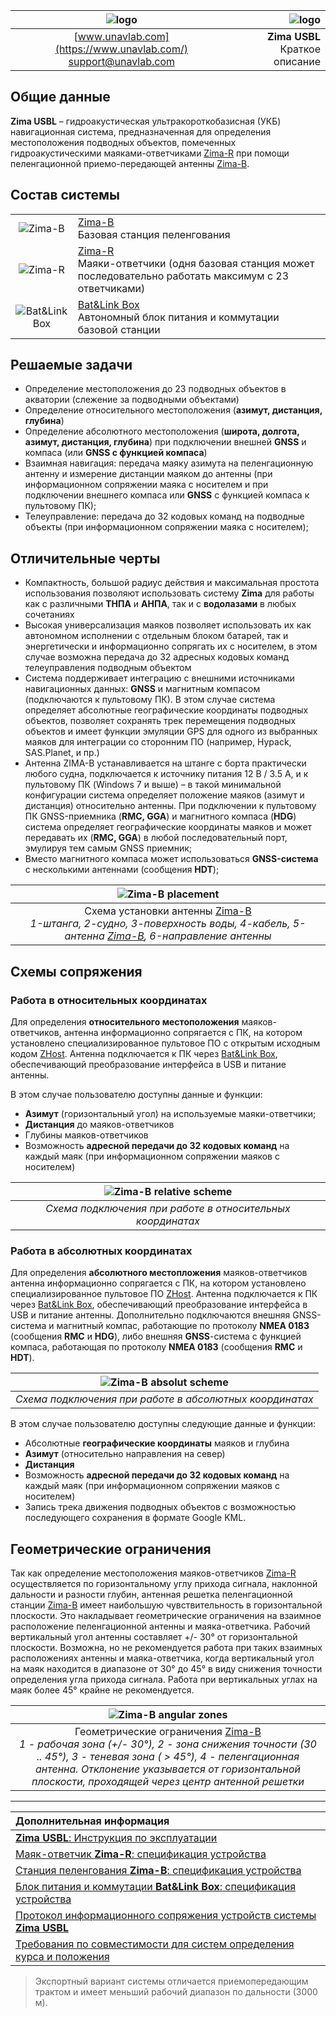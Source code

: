| ![logo](/documentation/sm_logo.png) | ![logo](/documentation/zima_package.png) |
| :---: | ---: |
| [www.unavlab.com](https://www.unavlab.com/) <br/> [support@unavlab.com](mailto:support@unavlab.com) | **Zima USBL** <br/> Краткое описание |

<div style="page-break-after: always;"></div>

## Общие данные
**Zima USBL** – гидроакустическая ультракороткобазисная (УКБ) навигационная система, предназначенная для определения местоположения подводных объектов, помеченных гидроакустическими маяками-ответчиками [Zima-R](Zima_R_Specification_ru.md) при помощи пеленгационной приемо-передающей антенны [Zima-B](Zima_B_Specification_ru.md).

<div style="page-break-after: always;"></div>

## Состав системы

|  |  |
| :---: | :--- |
| ![Zima-B](/documentation/def_zima_b_ant.png) | [Zima-B](Zima_B_Specification_ru.md) <br/> Базовая станция пеленгования |
| ![Zima-R](/documentation/zima_r.png) | [Zima-R](Zima_R_Specification_ru.md) <br/> Маяки-ответчики (одня базовая станция может последовательно работать максимум с 23 ответчиками) |
| ![Bat&Link Box](/documentation/batnlinkbox.png) | [Bat&Link Box](Bat_n_link_box_Specification_ru.md) <br/> Автономный блок питания и коммутации базовой станции |

<div style="page-break-after: always;"></div>

## Решаемые задачи
* Определение местоположения до 23 подводных объектов в акватории (слежение за подводными объектами)
* Определение относительного местоположения (**азимут, дистанция, глубина**)
* Определение абсолютного местоположения (**широта, долгота, азимут, дистанция, глубина**) при подключении внешней **GNSS** и компаса (или **GNSS с функцией компаса**)
* Взаимная навигация: передача маяку азимута на пеленгационную антенну и измерение дистанции маяком до антенны (при информационном сопряжении маяка с носителем и при подключении внешнего компаса или **GNSS** с функцией компаса к пультовому ПК);
* Телеуправление: передача до 32 кодовых команд на подводные объекты (при информационном сопряжении маяка с носителем);

<div style="page-break-after: always;"></div>

## Отличительные черты
* Компактность, большой радиус действия и максимальная простота использования позволяют использовать систему **Zima** для работы как с различными **ТНПА** и **АНПА**, так и с **водолазами** в любых сочетаниях
* Высокая универсализация маяков позволяет использовать их как автономном исполнении с отдельным блоком батарей, так и энергетически и информационно сопрягать их с носителем, в этом случае возможна передача до 32 адресных кодовых команд телеуправления подводным объектом
* Система поддерживает интеграцию с внешними источниками навигационных данных: **GNSS** и магнитным компасом (подключаются к пультовому ПК). В этом случае система определяет абсолютные географические координаты подводных объектов, позволяет сохранять трек перемещения подводных объектов и имеет функции эмуляции GPS для одного из выбранных маяков для интеграции со сторонним ПО (например, Hypack, SAS.Planet, и пр.)
* Антенна ZIMA-B устанавливается на штанге с борта практически любого судна, подключается к источнику питания 12 В / 3.5 А, и к пультовому ПК (Windows 7 и выше) – в такой минимальной конфигурации система определяет положение маяков (азимут и дистанция) относительно антенны. При подключении к пультовому ПК GNSS-приемника (**RMC, GGA**) и магнитного компаса (**HDG**) система определяет географические координаты маяков и может передавать их (**RMC, GGA**) в любой последовательный порт, эмулируя тем самым GNSS приемник;
* Вместо магнитного компаса может использоваться **GNSS-система** с несколькими антеннами (сообщения **HDT**);

<div style="page-break-after: always;"></div>

| ![Zima-B placement](/documentation/zima_boat_placement.png) |
| :---: |
| Схема установки антенны [Zima-B](Zima_B_Specification_ru.md) <br/> _1-штанга, 2-судно, 3-поверхность воды, 4-кабель, 5-антенна [Zima-B](Zima_B_Specification_ru.md), 6-направление антенны_ |

<div style="page-break-after: always;"></div>

## Схемы сопряжения

### Работа в относительных координатах
Для определения **относительного местоположения** маяков-ответчиков, антенна информационно сопрягается с ПК, на котором установлено специализированное пультовое ПО с открытым исходным кодом [ZHost](https://github.com/ucnl/ZHost). Антенна подключается к ПК через [Bat&Link Box](Bat_n_link_box_Specification_ru.md), обеспечивающий преобразование интерфейса в USB и питание антенны. 

В этом случае пользователю доступны данные и функции:
* **Азимут** (горизонтальный угол) на используемые маяки-ответчики;
* **Дистанция** до маяков-ответчиков
* Глубины маяков-ответчиков
* Возможность **адресной передачи до 32 кодовых команд** на каждый маяк (при информационном сопряжении маяков с носителем)

| ![Zima-B relative scheme](/documentation/zima_relative_scheme.png) |
| :---: |
| _Схема подключения при работе в относительных координатах_ |

<div style="page-break-after: always;"></div>

### Работа в абсолютных координатах
Для определения **абсолютного местопложения** маяков-ответчиков антенна информационно сопрягается с ПК, на котором установлено специализированное пультовое ПО [ZHost](https://github.com/ucnl/ZHost). Антенна подключается к ПК через [Bat&Link Box](Bat_n_link_box_Specification_ru.md), обеспечивающий преобразование интерфейса в USB и питание антенны. Дополнительно подключаются внешняя GNSS-система и магнитный компас, работающие по протоколу **NMEA 0183** (сообщения **RMC** и **HDG**), либо внешняя **GNSS**-система с функцией компаса, работающая по протоколу **NMEA 0183** (сообщения **RMC** и **HDT**).

| ![Zima-B absolut scheme](/documentation/zima_abs_scheme.png) |
| :---: |
| _Схема подключения при работе в абсолютных координатах_ |

В этом случае пользователю доступны следующие данные и функции:
* Абсолютные **географические координаты** маяков и глубина
* **Азимут** (относительно направления на север)
* **Дистанция**
* Возможность **адресной передачи до 32 кодовых команд** на каждый маяк (при информационном сопряжении маяков с носителем)
* Запись трека движения подводных объектов с возможностью последующего сохранения в формате Google KML.

<div style="page-break-after: always;"></div>

## Геометрические ограничения

Так как определение местоположения маяков-ответчиков [Zima-R](Zima_R_Specification_ru.md) осуществляется по горизонтальному углу прихода сигнала, наклонной дальности и разности глубин, антенная решетка пеленгационной станции [Zima-B](Zima_B_Specification_ru.md) имеет наибольшую чувствительность в горизонтальной плоскости. Это накладывает геометрические ограничения на взаимное расположение пеленгационной антенны и маяка-ответчика. Рабочий вертикальный угол антенны составляет +/- 30° от горизонтальной плоскости. Возможна, но не рекомендуется работа при таких взаимных расположениях антенны и маяка-ответчика, когда вертикальный угол на маяк находится в диапазоне от 30° до 45° в виду снижения точности определения угла прихода сигнала. Работа при вертикальных углах на маяк более 45° крайне не рекомендуется.  

| ![Zima-B angular zones](/documentation/zima_dir.png) |
| :---: |
| Геометрические ограничения [Zima-B](Zima_B_Specification_ru.md) <br/> _1 - рабочая зона (+/- 30°), 2 - зона снижения точности (30 .. 45°), 3 - теневая зона ( > 45°), 4 - пеленгационная антенна. Отклонение указывается от горизонтальной плоскости, проходящей через центр антенной решетки_ |

<div style="page-break-after: always;"></div>

_________  

| **Дополнительная информация** |
| :--- |
| [**Zima USBL**: Инструкция по эксплуатации](Zima_Users_manual_ru.md) |
| [Маяк-ответчик **Zima-R**: спецификация устройства](Zima_R_Specification_ru.md) |
| [Станция пеленгования **Zima-B**: спецификация устройства](Zima_B_Specification_ru.md) |
| [Блок питания и коммутации **Bat&Link Box**: спецификация устройства](Bat_n_link_box_Specification_ru.md) |
| [Протокол информационного сопряжения устройств системы **Zima USBL**](Zima_Protocol_Specification_ru.md) |
| [Требования по совместимости для систем определения курса и положения](Zima_GNSS_requirements_ru.md) |

> Экспортный вариант системы отличается приемопередающим трактом и имеет меньший рабочий диапазон по дальности (3000 м).


